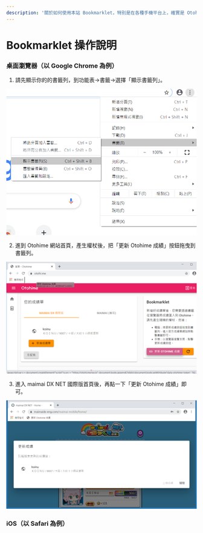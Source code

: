 ```yaml
---
description: '關於如何使用本站 Bookmarklet，特別是在各種手機平台上，確實是 Otohime 使用上最大的痛點。 :( 因此我還是來分平台寫一個操作說明'
---
```


# Bookmarklet 操作說明

### 桌面瀏覽器（以 Google Chrome 為例）

1. 請先顯示你的的書籤列，到功能表→書籤→選擇「顯示書籤列」。

![](.gitbook/assets/tu-pian-.png)

2. 進到 Otohime 網站首頁，產生權杖後，把「更新 Otohime 成績」按鈕拖曳到書籤列。

![](.gitbook/assets/tu-pian-%20%281%29.png)

3. 進入 maimai DX NET 國際版首頁後，再點一下「更新 Otohime 成績」即可。

![](.gitbook/assets/tu-pian-%20%282%29.png)

### iOS（以 Safari 為例）



